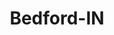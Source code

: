 ---
title: Bedford-IN
slug: bedford-in
f_state:
- cms/state/indiana.md
f_locations:
- cms/payday-loan/advance-america-3192.md
- cms/payday-loan/bedford-federal-savings-bank-5189.md
- cms/payday-loan/check-into-cash-11807.md
- cms/payday-loan/first-cash-advance-18430.md
- cms/payday-loan/first-cash-advance-18433.md
- cms/payday-loan/gilbert-s-mordoh-co-inc-18944.md
updated-on: '2024-05-30T13:41:28.615Z'
created-on: '2024-05-30T13:41:28.615Z'
published-on: '2024-05-30T13:54:32.469Z'
f_city: Bedford
layout: '[city].html'
tags: city
---